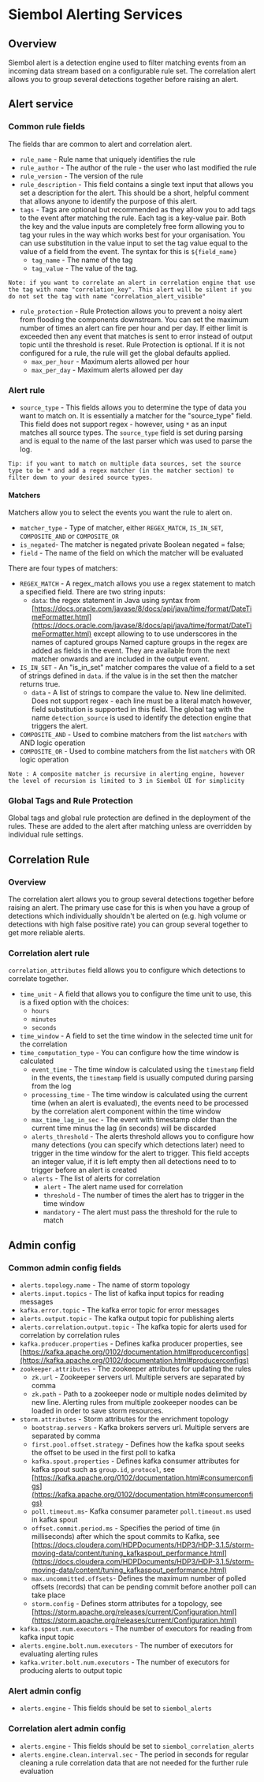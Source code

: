 # Siembol Alerting Services
## Overview
Siembol alert is a detection engine used to filter matching events from an incoming data stream based on a configurable rule set. The correlation alert allows you to group several detections together before raising an alert.
## Alert service
### Common rule fields 
The fields thar are common to alert and correlation alert.
- `rule_name` - Rule name that uniquely identifies the rule
- `rule_author` - The author of the rule - the user who last modified the rule
- `rule_version` - The version of the rule
- `rule_description` - This field contains a single text input that allows you set a description for the alert. This should be a short, helpful comment that allows anyone to identify the purpose of this alert.
- `tags` - Tags are optional but recommended as they allow you to add tags to the event after matching the rule. Each tag is a key-value pair. Both the key and the value inputs are completely free form allowing you to tag your rules in the way which works best for your organisation. You can use substitution in the value input to set the tag value equal to the value of a field from the event. The syntax for this is `${field_name}`
  - `tag_name` - The name of the tag
  - `tag_value` - The value of the tag. 

```
Note: if you want to correlate an alert in correlation engine that use the tag with name "correlation_key". This alert will be silent if you do not set the tag with name "correlation_alert_visible"
```
- `rule_protection` - Rule Protection allows you to prevent a noisy alert from flooding the components downstream. You can set the maximum number of times an alert can fire per hour and per day. If either limit is exceeded then any event that matches is sent to error instead of output topic until the threshold is reset. Rule Protection is optional.  If it is not configured for a rule, the rule will get the global defaults applied.
  - `max_per_hour` - Maximum alerts allowed per hour
  - `max_per_day` - Maximum alerts allowed per day

### Alert rule
- `source_type` - This fields allows you to determine the type of data you want to match on. It is essentially a matcher for the "source_type" field. This field does not support regex - however, using `*` as an input matches all source types. The `source_type` field is set during parsing and is equal to the name of the last parser which was used to parse the log.

```
Tip: if you want to match on multiple data sources, set the source type to be * and add a regex matcher (in the matcher section) to filter down to your desired source types.
```

#### Matchers
Matchers allow you to select the events you want the rule to alert on.
- `matcher_type` - Type of matcher, either `REGEX_MATCH`, `IS_IN_SET`, `COMPOSITE_AND` or `COMPOSITE_OR`
- `is_negated`- The matcher is negated
    private Boolean negated = false;
- `field` - The name of the field on which the matcher will be evaluated

There are four types of matchers:
- `REGEX_MATCH` - A regex_match allows you use a regex statement to match a specified field. There are two string inputs:
    - `data`: the regex statement in Java using syntax from [https://docs.oracle.com/javase/8/docs/api/java/time/format/DateTimeFormatter.html](https://docs.oracle.com/javase/8/docs/api/java/time/format/DateTimeFormatter.html) except allowing to to use underscores in the names of captured groups Named capture groups in the regex are added as fields in the event. They are available from the next matcher onwards and are included in the output event.
- `IS_IN_SET` - An "is_in_set" matcher compares the value of a field to a set of strings defined in `data`. if the value is in the set then the matcher returns true. 
    - `data` - A list of strings to compare the value to. New line delimited. Does not support regex - each line must be a literal match however, field substitution is supported in this field. The global tag with the name `detection_source` is used to identify the detection engine that triggers the alert.
- `COMPOSITE_AND` - Used to combine matchers from the list `matchers` with AND logic operation
- `COMPOSITE_OR` - Used to combine matchers from the list `matchers` with OR logic operation

`Note : A composite matcher is recursive in alerting engine, however the level of recursion is limited to 3 in Siembol UI for simplicity`

### Global Tags and Rule Protection
Global tags and global rule protection are defined in the deployment of the rules. These are added to the alert after matching unless are overridden by individual rule settings. 
## Correlation Rule
### Overview
The correlation alert allows you to group several detections together before raising an alert. The primary use case for this is when you have a group of detections which individually shouldn't be alerted on (e.g. high volume or detections with high false positive rate) you can group several together to get more reliable alerts.
### Correlation alert rule
`correlation_attributes` field allows you to configure which detections to correlate together. 
  - `time_unit` - A field that allows you to configure the time unit to use, this is a fixed option with the choices:
    - `hours`
    - `minutes`
    - `seconds`  
  - `time_window` - A field to set the time window in the selected time unit for the correlation
  - `time_computation_type` - You can configure how the time window is calculated 
    - `event_time` - The time window is calculated using the `timestamp` field in the events, the `timestamp` field is usually computed during parsing from the log  
    - `processing_time` - The time window is calculated using the current time (when an alert is evaluated), the events need to be processed by the correlation alert component within the time window
    - `max_time_lag_in_sec` - The event with timestamp older than the current time minus the lag (in seconds) will be discarded
     - `alerts_threshold` - The alerts threshold allows you to configure how many detections (you can specify which detections later) need to trigger in the time window for the alert to trigger. This field accepts an integer value, if it is left empty then all detections need to to trigger before an alert is created
     - `alerts` - The list of alerts for correlation
        - `alert` - The alert name used for correlation
        - `threshold` - The number of times the alert has to trigger in the time window
        - `mandatory` - The alert must pass the threshold for the rule to match 
## Admin config
### Common admin config fields
- `alerts.topology.name` - The name of storm topology
- `alerts.input.topics` - The list of kafka input topics for reading messages
- `kafka.error.topic` - The kafka error topic for error messages
- `alerts.output.topic` - The kafka output topic for publishing alerts
- `alerts.correlation.output.topic` - The kafka topic for alerts used for correlation by correlation rules
- `kafka.producer.properties` - Defines kafka producer properties, see [https://kafka.apache.org/0102/documentation.html#producerconfigs](https://kafka.apache.org/0102/documentation.html#producerconfigs)
- `zookeeper.attributes` - The zookeeper attributes for updating the rules
  - `zk.url` - Zookeeper servers url. Multiple servers are separated by comma
  - `zk.path` - Path to a zookeeper node or multiple nodes delimited by new line. Alerting rules from multiple zookeeper noodes can be loaded in order to save storm resources.
- `storm.attributes` - Storm attributes for the enrichment topology
  - `bootstrap.servers` - Kafka brokers servers url. Multiple servers are separated by comma
  - `first.pool.offset.strategy` - Defines how the kafka spout seeks the offset to be used in the first poll to kafka
  - `kafka.spout.properties` - Defines kafka consumer attributes for kafka spout such as `group.id`, `protocol`, see [https://kafka.apache.org/0102/documentation.html#consumerconfigs](https://kafka.apache.org/0102/documentation.html#consumerconfigs)
  - `poll.timeout.ms`- Kafka consumer parameter `poll.timeout.ms` used in kafka spout
  - `offset.commit.period.ms` - Specifies the period of time (in milliseconds) after which the spout commits to Kafka, see [https://docs.cloudera.com/HDPDocuments/HDP3/HDP-3.1.5/storm-moving-data/content/tuning_kafkaspout_performance.html](https://docs.cloudera.com/HDPDocuments/HDP3/HDP-3.1.5/storm-moving-data/content/tuning_kafkaspout_performance.html)
  - `max.uncommitted.offsets`- Defines the maximum number of polled offsets (records) that can be pending commit before another poll can take place
  - `storm.config` - Defines storm attributes for a topology, see [https://storm.apache.org/releases/current/Configuration.html](https://storm.apache.org/releases/current/Configuration.html)
- `kafka.spout.num.executors` - The number of executors for reading from kafka input topic
- `alerts.engine.bolt.num.executors` - The number of executors for evaluating alerting rules
- `kafka.writer.bolt.num.executors` - The number of executors for producing alerts to output topic
### Alert admin config
- `alerts.engine` - This fields should be set to `siembol_alerts`
### Correlation alert admin config
- `alerts.engine` - This fields should be set to `siembol_correlation_alerts`
- `alerts.engine.clean.interval.sec` - The period in seconds for regular cleaning a rule correlation data that are not needed for the further rule evaluation
